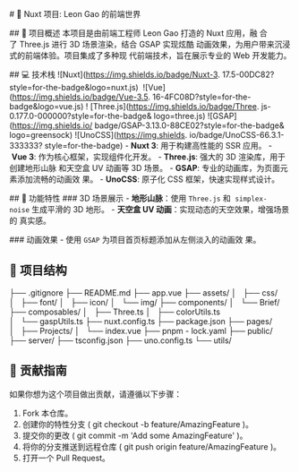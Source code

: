 # 🚀 Nuxt 项目: Leon Gao 的前端世界

## 🌟 项目概述
本项目是由前端工程师 Leon Gao 打造的 Nuxt 应用，融
合了 Three.js 进行 3D 场景渲染，结合 GSAP 实现炫酷
动画效果，为用户带来沉浸式的前端体验。项目集成了多种现
代前端技术，旨在展示专业的 Web 开发能力。

## 💻 技术栈
![Nuxt](https://img.shields.io/badge/Nuxt-3.
17.5-00DC82?style=for-the-badge&logo=nuxt.js) 
![Vue](https://img.shields.io/badge/Vue-3.5.
16-4FC08D?style=for-the-badge&logo=vue.js) !
[Three.js](https://img.shields.io/badge/Three.
js-0.177.0-000000?style=for-the-badge&
logo=three.js) ![GSAP](https://img.shields.io/
badge/GSAP-3.13.0-88CE02?style=for-the-badge&
logo=greensock) ![UnoCSS](https://img.shields.
io/badge/UnoCSS-66.3.1-333333?
style=for-the-badge)
- **Nuxt 3**: 用于构建高性能的 SSR 应用。
- **Vue 3**: 作为核心框架，实现组件化开发。
- **Three.js**: 强大的 3D 渲染库，用于创建地形山脉
和天空盒 UV 动画等 3D 场景。
- **GSAP**: 专业的动画库，为页面元素添加流畅的动画效
果。
- **UnoCSS**: 原子化 CSS 框架，快速实现样式设计。

## 🎯 功能特性
### 3D 场景展示
- **地形山脉**：使用 `Three.js` 和 
`simplex-noise` 生成平滑的 3D 地形。
- **天空盒 UV 动画**：实现动态的天空效果，增强场景的
真实感。

### 动画效果
- 使用 `GSAP` 为项目首页标题添加从左侧淡入的动画效
果。


## 📂 项目结构
├── .gitignore
├── README.md
├── app.vue
├── assets/
│   ├── css/
│   ├── font/
│   ├── icon/
│   └── img/
├── components/
│   └── Brief/
├── composables/
│   ├── Three.ts
│   ├── colorUtils.ts
│   └── gaspUtils.ts
├── nuxt.config.ts
├── package.json
├── pages/
│   ├── Projects/
│   └── index.vue
├── pnpm - lock.yaml
├── public/
├── server/
├── tsconfig.json
├── uno.config.ts
└── utils/

## 🙌 贡献指南
如果你想为这个项目做出贡献，请遵循以下步骤：
1. Fork 本仓库。
2. 创建你的特性分支 ( git checkout -b feature/AmazingFeature )。
3. 提交你的更改 ( git commit -m 'Add some AmazingFeature' )。
4. 将你的分支推送到远程仓库 ( git push origin feature/AmazingFeature )。
5. 打开一个 Pull Request。